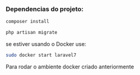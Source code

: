 ### Dependencias do projeto:

```bash
composer install

php artisan migrate
```

se estiver usando o Docker use:
```bash
sudo docker start laravel7
```
Para rodar o ambiente docker criado anteriormente
